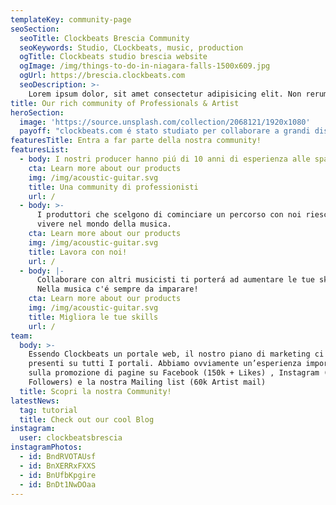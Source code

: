 ```yaml
---
templateKey: community-page
seoSection:
  seoTitle: Clockbeats Brescia Community
  seoKeywords: Studio, CLockbeats, music, production
  ogTitle: Clockbeats studio brescia website
  ogImage: /img/things-to-do-in-niagara-falls-1500x609.jpg
  ogUrl: https://brescia.clockbeats.com
  seoDescription: >-
    Lorem ipsum dolor, sit amet consectetur adipisicing elit. Non rerum, quam itaque, voluptas qui atque illum perferendis vel in ut voluptatem modi, officia dicta quidem quae! Dicta magni pariatur rerum.
title: Our rich community of Professionals & Artist
heroSection:
  image: 'https://source.unsplash.com/collection/2068121/1920x1080'
  payoff: "clockbeats.com é stato studiato per collaborare a grandi distanze,\L a noi non serve vederti di persona!\L\n\L\nTi aiuteremo a capire cosa migliorare nelle tue produzioni direttamente dal nostro portale, evitando l’utilizzo di dropbox o altri servizi analoghi.\n                            "
featuresTitle: Entra a far parte della nostra community!
featuresList:
  - body: I nostri producer hanno piú di 10 anni di esperienza alle spalle.
    cta: Learn more about our products
    img: /img/acoustic-guitar.svg
    title: Una community di professionisti
    url: /
  - body: >-
      I produttori che scelgono di cominciare un percorso con noi riescono a
      vivere nel mondo della musica.
    cta: Learn more about our products
    img: /img/acoustic-guitar.svg
    title: Lavora con noi!
    url: /
  - body: |-
      Collaborare con altri musicisti ti porterá ad aumentare le tue skills.
      Nella musica c'é sempre da imparare!
    cta: Learn more about our products
    img: /img/acoustic-guitar.svg
    title: Migliora le tue skills
    url: /
team:
  body: >-
    Essendo Clockbeats un portale web, il nostro piano di marketing ci vede
    presenti su tutti I portali. Abbiamo ovviamente un’esperienza importante
    sulla promozione di pagine su Facebook (150k + Likes) , Instagram (40k++
    Followers) e la nostra Mailing list (60k Artist mail)
  title: Scopri la nostra Community!
latestNews:
  tag: tutorial
  title: Check out our cool Blog
instagram:
  user: clockbeatsbrescia
instagramPhotos:
  - id: BndRVOTAUsf
  - id: BnXERRxFXXS
  - id: BnUfbKpgire
  - id: BnDt1NwDOaa
---
```


